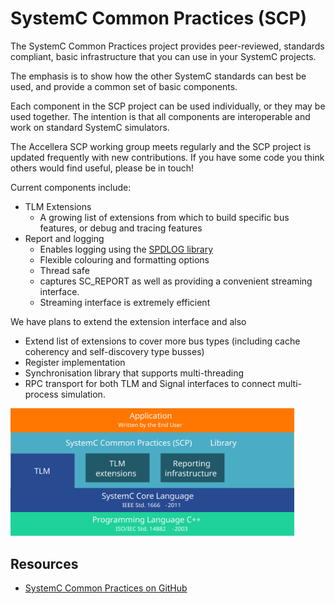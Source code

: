 # SystemC Common Practices (SCP) 

The SystemC Common Practices project provides peer-reviewed, standards compliant, basic infrastructure that you can use in your SystemC projects.

The emphasis is to show how the other SystemC standards can best be used, and provide a common set of basic components.

Each component in the SCP project can be used individually, or they may be used together. The intention is that all components are interoperable and work on standard SystemC simulators.

The Accellera SCP working group meets regularly and the SCP project is updated frequently with new contributions. If you have some code you think others would find useful, please be in touch!

Current components include:

 * TLM Extensions 
    * A growing list of extensions from which to build specific bus features, or debug and tracing features
 * Report and logging
    * Enables logging using the [SPDLOG library](https://github.com/gabime/spdlog)
    * Flexible colouring and formatting options
    * Thread safe
    * captures SC_REPORT as well as providing a convenient streaming interface.
    * Streaming interface is extremely efficient

We have plans to extend the extension interface and also

 * Extend list of extensions to cover more bus types (including cache coherency and self-discovery type busses)
 * Register implementation
 * Synchronisation library that supports multi-threading
 * RPC transport for both TLM and Signal interfaces to connect multi-process simulation.
 
<img style="width:90%" src="/images/systemc-scp-layers.svg">

## Resources

 * [SystemC Common Practices on GitHub][1]
   
[1]: https://github.com/accellera-official/systemc-common-practices
